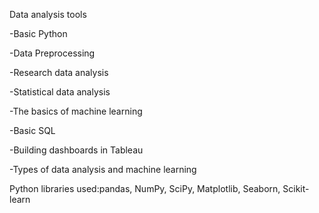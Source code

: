 Data analysis tools

-Basic Python

-Data Preprocessing

-Research data analysis

-Statistical data analysis

-The basics of machine learning

-Basic SQL

-Building dashboards in Tableau

-Types of data analysis and machine learning


Python libraries used:pandas, NumPy, SciPy, Matplotlib, Seaborn, Scikit-learn
